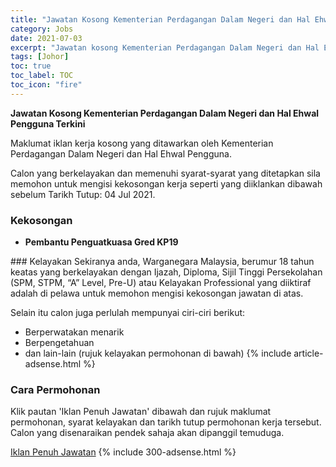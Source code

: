 ```yaml
---
title: "Jawatan Kosong Kementerian Perdagangan Dalam Negeri dan Hal Ehwal Pengguna Terkini" 
category: Jobs 
date: 2021-07-03 
excerpt: "Jawatan kosong Kementerian Perdagangan Dalam Negeri dan Hal Ehwal Pengguna terkini untuk kekosongan Pembantu Penguatkuasa Gred KP19" 
tags: [Johor] 
toc: true 
toc_label: TOC 
toc_icon: "fire" 
--- 
```


**Jawatan Kosong Kementerian Perdagangan Dalam Negeri dan Hal Ehwal Pengguna Terkini**

Maklumat iklan kerja kosong yang ditawarkan oleh Kementerian Perdagangan Dalam Negeri dan Hal Ehwal Pengguna. 

Calon yang berkelayakan dan memenuhi syarat-syarat yang ditetapkan sila memohon untuk mengisi kekosongan kerja seperti yang diiklankan dibawah sebelum Tarikh Tutup: 04 Jul 2021. 
### Kekosongan 
<ul>
<li><strong>Pembantu Penguatkuasa Gred KP19</strong></li>
</ul> 
### Kelayakan 
Sekiranya anda, Warganegara Malaysia, berumur 18 tahun keatas yang berkelayakan dengan Ijazah, Diploma, Sijil Tinggi Persekolahan (SPM, STPM, “A” Level, Pre-U) atau Kelayakan Professional yang diiktiraf adalah di pelawa untuk memohon mengisi kekosongan jawatan di atas.

Selain itu calon juga perlulah mempunyai ciri-ciri berikut:
- Berperwatakan menarik
- Berpengetahuan
- dan lain-lain (rujuk kelayakan permohonan di bawah) 
{% include article-adsense.html %} 
### Cara Permohonan 
Klik pautan 'Iklan Penuh Jawatan' dibawah dan rujuk maklumat permohonan, syarat kelayakan dan tarikh tutup permohonan kerja tersebut.
Calon yang disenaraikan pendek sahaja akan dipanggil temuduga.

<a href="https://imej.spa.gov.my/dev/pdf/iklan2021/IKLAN-SPA9_PK-KPDNHEP-PembantuPenguatKuasaGredKP19.pdf" class="btn btn--info" target="_blank" rel="nofollow noopenner">Iklan Penuh Jawatan</a> 
{% include 300-adsense.html %} 